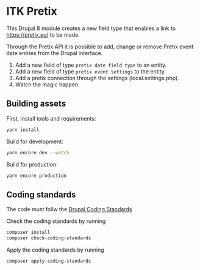 # ITK Pretix

This Drupal 8 module creates a new field type that enables a link to
https://pretix.eu/ to be made.

Through the Pretix API it is possible to add, change or remove Pretix
event date entries from the Drupal interface.

1. Add a new field of type `pretix date field type` to an entity.
2. Add a new field of type `pretix event settings` to the entity.
3. Add a pretix connection through the settings (local.settings.php).
4. Watch the magic happen.

## Building assets

First, install tools and requirements:

```sh
yarn install
```

Build for development:

```sh
yarn encore dev --watch
```

Build for production:

```sh
yarn encore production
```

## Coding standards

The code must follw the [Drupal Coding Standards](https://www.drupal.org/docs/develop/standards)

Check the coding standards by running

```sh
composer install
composer check-coding-standards
```

Apply the coding standards by running

```sh
composer apply-coding-standards
```
